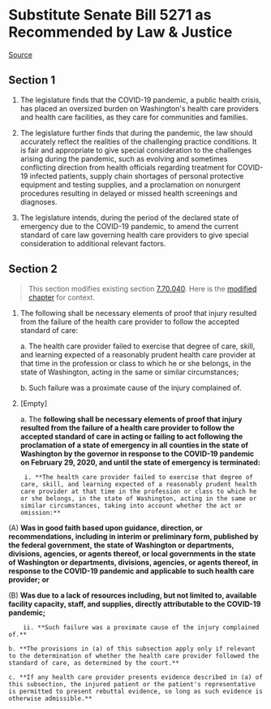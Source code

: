 # Substitute Senate Bill 5271 as Recommended by Law & Justice

[Source](http://lawfilesext.leg.wa.gov/biennium/2021-22/Xml/Bills/Senate%20Bills/5271-S.xml)
## Section 1
1. The legislature finds that the COVID-19 pandemic, a public health crisis, has placed an oversized burden on Washington's health care providers and health care facilities, as they care for communities and families.

2. The legislature further finds that during the pandemic, the law should accurately reflect the realities of the challenging practice conditions. It is fair and appropriate to give special consideration to the challenges arising during the pandemic, such as evolving and sometimes conflicting direction from health officials regarding treatment for COVID-19 infected patients, supply chain shortages of personal protective equipment and testing supplies, and a proclamation on nonurgent procedures resulting in delayed or missed health screenings and diagnoses.

3. The legislature intends, during the period of the declared state of emergency due to the COVID-19 pandemic, to amend the current standard of care law governing health care providers to give special consideration to additional relevant factors.


## Section 2
> This section modifies existing section [7.70.040](/rcw/07_special_proceedings_and_actions/7.070_actions_for_injuries_resulting_from_health_care.md). Here is the [modified chapter](rcw/07_special_proceedings_and_actions/7.070_actions_for_injuries_resulting_from_health_care.md) for context.

1. The following shall be necessary elements of proof that injury resulted from the failure of the health care provider to follow the accepted standard of care:

    a. The health care provider failed to exercise that degree of care, skill, and learning expected of a reasonably prudent health care provider at that time in the profession or class to which he or she belongs, in the state of Washington, acting in the same or similar circumstances;

    b. Such failure was a proximate cause of the injury complained of.

2. [Empty]

    a. The **following shall be necessary elements of proof that injury resulted from the failure of a health care provider to follow the accepted standard of care in acting or failing to act following the proclamation of a state of emergency in all counties in the state of Washington by the governor in response to the COVID-19 pandemic on February 29, 2020, and until the state of emergency is terminated:**

        i. **The health care provider failed to exercise that degree of care, skill, and learning expected of a reasonably prudent health care provider at that time in the profession or class to which he or she belongs, in the state of Washington, acting in the same or similar circumstances, taking into account whether the act or omission:**

(A) **Was in good faith based upon guidance, direction, or recommendations, including in interim or preliminary form, published by the federal government, the state of Washington or departments, divisions, agencies, or agents thereof, or local governments in the state of Washington or departments, divisions, agencies, or agents thereof, in response to the COVID-19 pandemic and applicable to such health care provider; or**

(B) **Was due to a lack of resources including, but not limited to, available facility capacity, staff, and supplies, directly attributable to the COVID-19 pandemic;**

        ii. **Such failure was a proximate cause of the injury complained of.**

    b. **The provisions in (a) of this subsection apply only if relevant to the determination of whether the health care provider followed the standard of care, as determined by the court.**

    c. **If any health care provider presents evidence described in (a) of this subsection, the injured patient or the patient's representative is permitted to present rebuttal evidence, so long as such evidence is otherwise admissible.**

